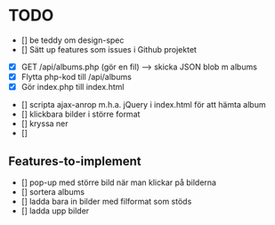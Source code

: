 # TODO

-   \[] be teddy om design-spec
-   \[] Sätt up features som issues i Github projektet
-   [x] GET /api/albums.php (gör en fil) --> skicka JSON blob m albums
-   [x] Flytta php-kod till /api/albums
-   [x] Gör index.php till index.html
-   \[] scripta ajax-anrop m.h.a. jQuery i index.html för att hämta album
-   \[] klickbara bilder i större format
-   \[] kryssa ner
-   \[]

## Features-to-implement

-   \[] pop-up med större bild när man klickar på bilderna
-   \[] sortera albums
-   \[] ladda bara in bilder med filformat som stöds
-   \[] ladda upp bilder
